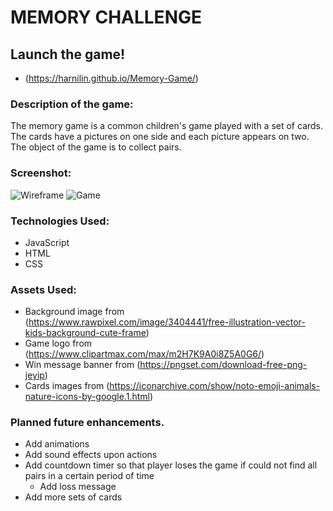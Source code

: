 # MEMORY CHALLENGE

## Launch the game!
* (https://harnilin.github.io/Memory-Game/)

### Description of the game:
The memory game is a common children's game played with a set of cards. The cards have a pictures on one side and each picture appears on two. The object of the game is to collect pairs.

### Screenshot:
![Wireframe](https://github.com/harnilin/Memory-Game/blob/master/imgs/Wireframe.png?raw=true)
![Game](https://github.com/harnilin/Memory-Game/blob/master/imgs/Screenshot.png?raw=true)

### Technologies Used: 
* JavaScript
* HTML
* CSS

### Assets Used:
* Background image from (https://www.rawpixel.com/image/3404441/free-illustration-vector-kids-background-cute-frame)
* Game logo from (https://www.clipartmax.com/max/m2H7K9A0i8Z5A0G6/)
* Win message banner from (https://pngset.com/download-free-png-jeyip)
* Cards images from (https://iconarchive.com/show/noto-emoji-animals-nature-icons-by-google.1.html)

### Planned future enhancements.
* Add animations
* Add sound effects upon actions
* Add countdown timer so that player loses the game if could not find all pairs in a certain period of time
    * Add loss message
* Add more sets of cards
